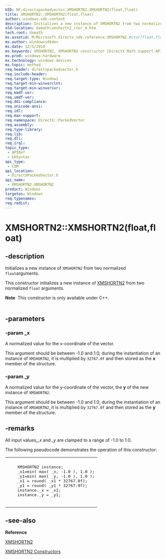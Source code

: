 ```yaml
---
UID: NF:directxpackedvector.XMSHORTN2.XMSHORTN2(float,float)
title: XMSHORTN2::XMSHORTN2(float,float)
author: windows-sdk-content
description: Initializes a new instance of XMSHORTN2 from two normalized floatarguments.
old-location: dxmath\xmshortn2_ctor_4.htm
tech.root: dxmath
ms.assetid: M:Microsoft.directx_sdk.reference.XMSHORTN2.#ctor(float,float)
ms.author: windowssdkdev
ms.date: 12/5/2018
ms.keywords: XMSHORTN2, XMSHORTN2 constructor [DirectX Math Support APIs], XMSHORTN2 constructor [DirectX Math Support APIs],XMSHORTN2 structure, XMSHORTN2 structure [DirectX Math Support APIs],XMSHORTN2 constructor, XMSHORTN2.XMSHORTN2, XMSHORTN2.XMSHORTN2(float,float), XMSHORTN2::XMSHORTN2, XMSHORTN2::XMSHORTN2(float,float), dxmath.xmshortn2_ctor_4
ms.prod: windows-hardware
ms.technology: windows-devices
ms.topic: method
req.header: directxpackedvector.h
req.include-header: 
req.target-type: Windows
req.target-min-winverclnt: 
req.target-min-winversvr: 
req.kmdf-ver: 
req.umdf-ver: 
req.ddi-compliance: 
req.unicode-ansi: 
req.idl: 
req.max-support: 
req.namespace: DirectX::PackedVector
req.assembly: 
req.type-library: 
req.lib: 
req.dll: 
req.irql: 
topic_type:
 - APIRef
 - kbSyntax
api_type:
 - COM
api_location:
 - DirectXPackedVector.h
api_name:
 - XMSHORTN2.XMSHORTN2
product: Windows
targetos: Windows
req.typenames: 
req.redist: 
---
```


# XMSHORTN2::XMSHORTN2(float,float)


## -description


Initializes a new instance of <code>XMSHORTN2</code> from two normalized <code>float</code>arguments.
    

This constructor initializes a new instance of <a href="https://msdn.microsoft.com/DAE0ABD5-D2FD-40ED-8F0B-27A42C93508C">XMSHORTN2</a> from two
	normalized <code>float</code> arguments.
<div class="alert"><b>Note</b>  This constructor is only available under C++.
    </div><div> </div>

## -parameters




### -param _x

A normalized value for the x-coordinate of the vector.
		

This argument should be between -1.0 and 1.0; during the instantiation of an
		    instance of <code>XMSHORTN2</code>, it is multiplied by <code>32767.0f</code> and
		    then stored as the <b>x</b> member of the structure.
		


### -param _y

A normalized value for the y-coordinate of the vector, the <b>y</b> of the
		    new instance of <code>XMSHORTN2</code>.
		

This argument should be between -1.0 and 1.0; during the instantiation of an
		    instance of <code>XMSHORTN2</code>, it is multiplied by <code>32767.0f</code> and
		    then stored as the <b>y</b> member of the structure.
		


## -remarks



All input values,<i>_x</i> and <i>_y</i> are clamped to a range of -1.0 to 1.0.
	

The following pseudocode demonstrates the operation of this constructor:
	

<div class="code"><span codelanguage=""><table>
<tr>
<th></th>
</tr>
<tr>
<td>
<pre>
	XMSHORTN2 instance;
	_x1=min( max( _x, -1.0 ), 1.0 );
	_y1=min( max( _y, -1.0 ), 1.0 );
	_x1 = round( _x1 * 32767.0f);
	_y1 = round( _y1 * 32767.0f);
	instance._x = _x1;
	instance._y = _y1;
	</pre>
</td>
</tr>
</table></span></div>



## -see-also




<b>Reference</b>



<a href="https://msdn.microsoft.com/DAE0ABD5-D2FD-40ED-8F0B-27A42C93508C">XMSHORTN2</a>



<a href="https://msdn.microsoft.com/3a9ee31d-7ab7-4600-ac21-b10225ac28c2">XMSHORTN2 Constructors</a>
 

 

